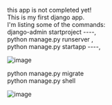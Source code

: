 this app is not completed yet! <br/> This is my first django app. <br/> I'm listing some of the commands:<br/>  django-admin startproject ----,<br/>
  python manage.py runserver , <br/> python manage.py startapp ----,



![image](https://user-images.githubusercontent.com/43849911/67894051-cbc9e200-fb7d-11e9-87eb-ce9f9221e9b4.png)

python manage.py migrate<br/>
python manage.py shell<br/>

![image](https://user-images.githubusercontent.com/43849911/68021828-8534ce80-fcc8-11e9-995c-b8771e65514b.png)
